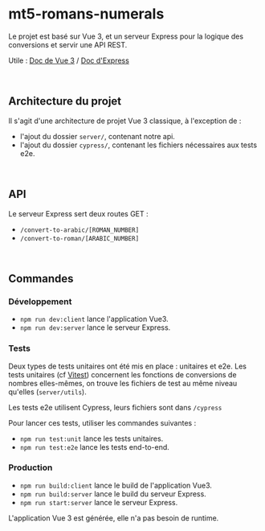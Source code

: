 
# mt5-romans-numerals

Le projet est basé sur Vue 3, et un serveur Express pour la logique des conversions et servir une API REST.

Utile : [Doc de Vue 3](https://vuejs.org/guide/introduction.html) / [Doc d'Express](https://expressjs.com/fr/api.html)

&nbsp;
## Architecture du projet

Il s'agit d'une architecture de projet Vue 3 classique, à l'exception de :

- l'ajout du dossier ```server/```, contenant notre api.
- l'ajout du dossier ```cypress/```, contenant les fichiers nécessaires aux tests e2e.

&nbsp;
## API
Le serveur Express sert deux routes GET :
- ```/convert-to-arabic/[ROMAN_NUMBER]```
- ```/convert-to-roman/[ARABIC_NUMBER]```

&nbsp;
## Commandes
### Développement

- ```npm run dev:client``` lance l'application Vue3.
- ```npm run dev:server``` lance le serveur Express.

### Tests

Deux types de tests unitaires ont été mis en place : unitaires et e2e.
Les tests unitaires (cf [Vitest](https://vitest.dev/guide/)) concernent les fonctions de conversions de nombres elles-mêmes, on trouve les fichiers de test au même niveau qu'elles (```server/utils```).

Les tests e2e utilisent Cypress, leurs fichiers sont dans ```/cypress```

Pour lancer ces tests, utiliser les commandes suivantes :

- ```npm run test:unit``` lance les tests unitaires.
- ```npm run test:e2e``` lance les tests end-to-end.

### Production

- ```npm run build:client``` lance le build de l'application Vue3.
- ```npm run build:server``` lance le build du serveur Express.
- ```npm run start:server``` lance le serveur Express.

L'application Vue 3 est générée, elle n'a pas besoin de runtime.